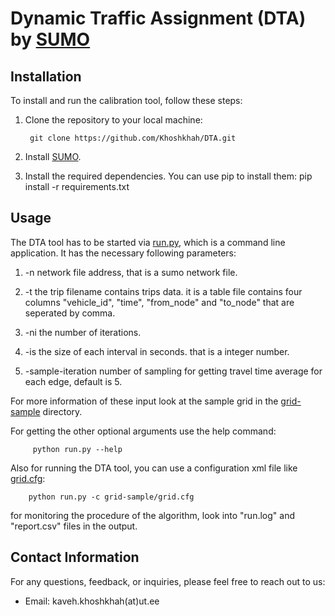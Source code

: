 # Dynamic Traffic Assignment (DTA) by [SUMO](https://sumo.dlr.de/index.html)


## Installation

To install and run the calibration tool, follow these steps:

1. Clone the repository to your local machine:

        git clone https://github.com/Khoshkhah/DTA.git     

2. Install [SUMO](https://sumo.dlr.de/docs/Downloads.php).

3. Install the required dependencies. You can use pip to install them:
pip install -r requirements.txt


## Usage

The DTA tool has to be started via [run.py](run.py), which is a command line application. It has the necessary following parameters:

1. -n network file address, that is a sumo network file.

2. -t the trip filename contains trips data. 
        it is a table file contains four columns "vehicle_id", "time", "from_node" and "to_node" that are seperated by comma.

3. -ni the number of iterations.

4. -is the size of each interval in seconds. that is a integer number.

5. -sample-iteration  number of sampling for getting travel time average for each edge, default is 5.

For more information of these input look at the sample grid in the [grid-sample](./grid-sample/) directory.

For getting the other optional arguments use the help command:

         python run.py --help

Also for running the DTA tool, you can use a configuration xml file like [grid.cfg](./grid-sample/grid.cfg):

        python run.py -c grid-sample/grid.cfg

for monitoring the procedure of the algorithm, look into "run.log" and "report.csv" files in the output. 


## Contact Information

For any questions, feedback, or inquiries, please feel free to reach out to us:
- Email: kaveh.khoshkhah(at)ut.ee


